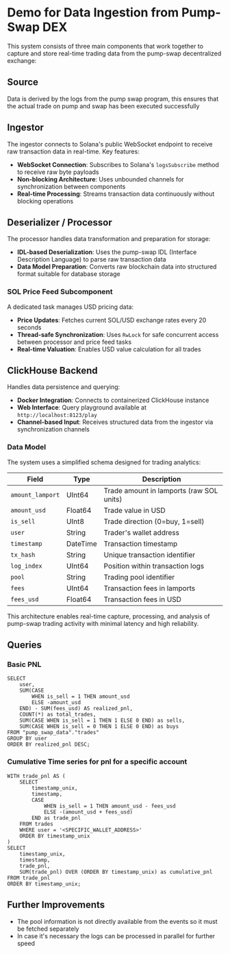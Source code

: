 # Demo for Data Ingestion from Pump-Swap DEX
This system consists of three main components that work together to capture and store real-time trading data from the pump-swap decentralized exchange:

## Source
Data is derived by the logs from the pump swap program, this ensures that the actual trade on pump and swap has been executed successfully

## Ingestor

The ingestor connects to Solana's public WebSocket endpoint to receive raw transaction data in real-time. Key features:

- **WebSocket Connection**: Subscribes to Solana's `logsSubscribe` method to receive raw byte payloads
- **Non-blocking Architecture**: Uses unbounded channels for synchronization between components
- **Real-time Processing**: Streams transaction data continuously without blocking operations

## Deserializer / Processor

The processor handles data transformation and preparation for storage:

- **IDL-based Deserialization**: Uses the pump-swap IDL (Interface Description Language) to parse raw transaction data
- **Data Model Preparation**: Converts raw blockchain data into structured format suitable for database storage

### SOL Price Feed Subcomponent

A dedicated task manages USD pricing data:

- **Price Updates**: Fetches current SOL/USD exchange rates every 20 seconds
- **Thread-safe Synchronization**: Uses `RwLock` for safe concurrent access between processor and price feed tasks
- **Real-time Valuation**: Enables USD value calculation for all trades

## ClickHouse Backend

Handles data persistence and querying:

- **Docker Integration**: Connects to containerized ClickHouse instance
- **Web Interface**: Query playground available at `http://localhost:8123/play`
- **Channel-based Input**: Receives structured data from the ingestor via synchronization channels

### Data Model

The system uses a simplified schema designed for trading analytics:

| Field | Type | Description |
|-------|------|-------------|
| `amount_lamport` | UInt64 | Trade amount in lamports (raw SOL units) |
| `amount_usd` | Float64 | Trade value in USD |
| `is_sell` | UInt8 | Trade direction (0=buy, 1=sell) |
| `user` | String | Trader's wallet address |
| `timestamp` | DateTime | Transaction timestamp |
| `tx_hash` | String | Unique transaction identifier |
| `log_index` | UInt64 | Position within transaction logs |
| `pool` | String | Trading pool identifier |
| `fees` | UInt64 | Transaction fees in lamports |
| `fees_usd` | Float64 | Transaction fees in USD |

This architecture enables real-time capture, processing, and analysis of pump-swap trading activity with minimal latency and high reliability.

## Queries

### Basic PNL
```clickhouse
SELECT 
    user,
    SUM(CASE 
        WHEN is_sell = 1 THEN amount_usd 
        ELSE -amount_usd 
    END) - SUM(fees_usd) AS realized_pnl,
    COUNT(*) as total_trades,
    SUM(CASE WHEN is_sell = 1 THEN 1 ELSE 0 END) as sells,
    SUM(CASE WHEN is_sell = 0 THEN 1 ELSE 0 END) as buys
FROM "pump_swap_data"."trades" 
GROUP BY user
ORDER BY realized_pnl DESC;
```
### Cumulative Time series for pnl for a specific account
```clickhouse
WITH trade_pnl AS (
    SELECT 
        timestamp_unix,
        timestamp,
        CASE 
            WHEN is_sell = 1 THEN amount_usd - fees_usd
            ELSE -(amount_usd + fees_usd)
        END as trade_pnl
    FROM trades 
    WHERE user = '<SPECIFIC_WALLET_ADDRESS>'
    ORDER BY timestamp_unix
)
SELECT 
    timestamp_unix,
    timestamp,
    trade_pnl,
    SUM(trade_pnl) OVER (ORDER BY timestamp_unix) as cumulative_pnl
FROM trade_pnl
ORDER BY timestamp_unix;
```

## Further Improvements
- The pool information is not directly available from the events so it must be fetched separately
- In case it's necessary the logs can be processed in parallel for further speed